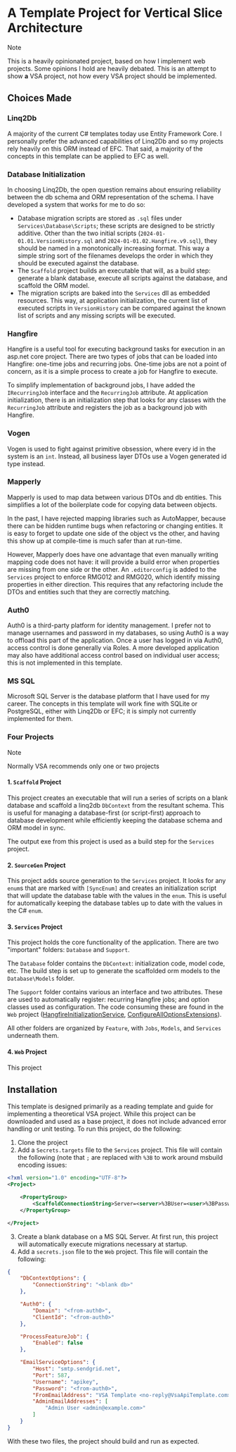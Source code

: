 # A Template Project for Vertical Slice Architecture

> [!NOTE]
> This is a heavily opinionated project, based on how I implement web projects. Some opinions I hold are heavily 
> debated. This is an attempt to show **a** VSA project, not how every VSA project should be implemented.

## Choices Made

### Linq2Db

A majority of the current C# templates today use Entity Framework Core. I personally prefer the advanced capabilities of
Linq2Db and so my projects rely heavily on this ORM instead of EFC. That said, a majority of the concepts in this
template can be applied to EFC as well.

### Database Initialization

In choosing Linq2Db, the open question remains about ensuring reliability between the db schema and ORM representation of
the schema. I have developed a system that works for me to do so:

* Database migration scripts are stored as `.sql` files under `Services\Database\Scripts`; these scripts are designed to be
  strictly additive. Other than the two initial scripts (`2024-01-01.01.VersionHistory.sql` and `2024-01-01.02.Hangfire.v9.sql`), they should
  be named in a monotonically increasing format. This way a simple string sort of the filenames develops the order in
  which they should be executed against the database.
* The `Scaffold` project builds an executable that will, as a build step: generate a blank database, execute all scripts
  against the database, and scaffold the ORM model.
* The migration scripts are baked into the `Services` dll as embedded resources. This way, at application
  initialization, the current list of executed scripts in `VersionHistory` can be compared against the known list of
  scripts and any missing scripts will be executed.

### Hangfire

Hangfire is a useful tool for executing background tasks for execution in an asp.net core project. There are two types
of jobs that can be loaded into Hangfire: one-time jobs and recurring jobs. One-time jobs are not a point of concern, 
as it is a simple process to create a job for Hangfire to execute.

To simplify implementation of background jobs, I have added the `IRecurringJob` interface and the `RecurringJob`
attribute. At application initialization, there is an initialization step that looks for any classes with the
`RecurringJob` attribute and registers the job as a background job with Hangfire. 

### Vogen

Vogen is used to fight against primitive obsession, where every id in the system is an `int`. Instead, all business layer
DTOs use a Vogen generated id type instead. 

### Mapperly

Mapperly is used to map data between various DTOs and db entities. This simplifies a lot of the boilerplate code for
copying data between objects.

In the past, I have rejected mapping libraries such as AutoMapper, because there can be hidden runtime bugs when
refactoring or changing entities. It is easy to forget to update one side of the object vs the other, and having this
show up at compile-time is much safer than at run-time.

However, Mapperly does have one advantage that even manually writing mapping code does not have: it will provide a build
error when properties are missing from one side or the other. An `.editorconfig` is added to the `Services` project to
enforce RMG012 and RMG020, which identify missing properties in either direction. This requires that any refactoring
include the DTOs and entities such that they are correctly matching.

### Auth0

Auth0 is a third-party platform for identity management. I prefer not to manage usernames and password in my databases, so
using Auth0 is a way to offload this part of the application. Once a user has logged in via Auth0, access control is done 
generally via Roles. A more developed application may also have additional access control based on individual user access;
this is not implemented in this template.

### MS SQL

Microsoft SQL Server is the database platform that I have used for my career. The concepts in this template will work fine 
with SQLite or PostgreSQL, either with Linq2Db or EFC; it is simply not currently implemented for them. 

### Four Projects

> [!NOTE]
> Normally VSA recommends only one or two projects

#### 1. `Scaffold` Project 

This project creates an executable that will run a series of scripts on a blank database and scaffold a linq2db
`DbContext` from the resultant schema. This is useful for managing a database-first (or script-first) approach to
database development while efficiently keeping the database schema and ORM model in sync.

The output exe from this project is used as a build step for the `Services` project.

#### 2. `SourceGen` Project

This project adds source generation to the `Services` project. It looks for any `enum`s that are marked with
`[SyncEnum]` and creates an initialization script that will update the database table with the values in the `enum`.
This is useful for automatically keeping the database tables up to date with the values in the C# `enum`.

#### 3. `Services` Project

This project holds the core functionality of the application. There are two "important" folders: `Database` and `Support`.

The `Database` folder contains the `DbContext`: initialization code, model code, etc. The build step is set up to 
generate the scaffolded orm models to the `Database\Models` folder.

The `Support` folder contains various an interface and two attributes. These are used to automatically register:
recurring Hangfire jobs; and option classes used as configuration. The code consuming these are found in the `Web`
project ([HangfireInitializationService](HangfireInitializationService.cs),
[ConfigureAllOptionsExtensions](ConfigureAllOptionsExtensions.cs)).

All other folders are organized by `Feature`, with `Jobs`, `Models`, and `Services` underneath them. 

#### 4. `Web` Project

This project 

## Installation

This template is designed primarily as a reading template and guide for implementing a theoretical VSA project. While
this project can be downloaded and used as a base project, it does not include advanced error handling or unit testing.
To run this project, do the following:

1. Clone the project
2. Add a `Secrets.targets` file to the `Services` project. This file will contain the following (note that `;` are replaced with `%3B`
   to work around msbuild encoding issues:

```xml
<?xml version="1.0" encoding="UTF-8"?>
<Project>

	<PropertyGroup>
		<ScaffoldConnectionString>Server=<server>%3BUser=<user>%3BPassword=<password>%3Bapp=VsaApiTemplate.scaffold</ScaffoldConnectionString>
	</PropertyGroup>

</Project>
```

3. Create a blank database on a MS SQL Server. At first run, this project will automatically execute migrations necessary at startup.
4. Add a `secrets.json` file to the `Web` project. This file will contain the following:

```json
{
	"DbContextOptions": {
		"ConnectionString": "<blank db>"
	},

	"Auth0": {
		"Domain": "<from-auth0>",
		"ClientId": "<from-auth0>"
	},

	"ProcessFeatureJob": {
		"Enabled": false
	},

	"EmailServiceOptions": {
		"Host": "smtp.sendgrid.net",
		"Port": 587,
		"Username": "apikey",
		"Password": "<from-auth0>",
		"FromEmailAddress": "VSA Template <no-reply@VsaApiTemplate.com>",
		"AdminEmailAddresses": [
			"Admin User <admin@example.com>"
		]
	}
}
```

With these two files, the project should build and run as expected.
